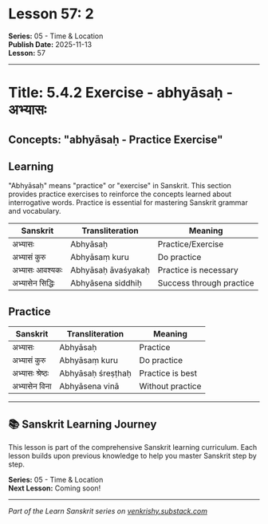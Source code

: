 # Lesson 57: 2

**Series:** 05 - Time & Location  
**Publish Date:** 2025-11-13  
**Lesson:** 57

---

# Title: 5.4.2 Exercise - abhyāsaḥ - अभ्यासः
## Concepts: "abhyāsaḥ - Practice Exercise"

## Learning
"Abhyāsaḥ" means "practice" or "exercise" in Sanskrit. This section provides practice exercises to reinforce the concepts learned about interrogative words. Practice is essential for mastering Sanskrit grammar and vocabulary.

| Sanskrit           | Transliteration      | Meaning                          |
| ------------------ | -------------------- | -------------------------------- |
| अभ्यासः            | Abhyāsaḥ            | Practice/Exercise                |
| अभ्यासं कुरु       | Abhyāsaṃ kuru       | Do practice                      |
| अभ्यासः आवश्यकः    | Abhyāsaḥ āvaśyakaḥ  | Practice is necessary            |
| अभ्यासेन सिद्धिः   | Abhyāsena siddhiḥ   | Success through practice         |

## Practice
| Sanskrit           | Transliteration      | Meaning                          |
| ------------------ | -------------------- | -------------------------------- |
| अभ्यासः            | Abhyāsaḥ            | Practice                         |
| अभ्यासं कुरु       | Abhyāsaṃ kuru       | Do practice                      |
| अभ्यासः श्रेष्ठः    | Abhyāsaḥ śreṣṭhaḥ   | Practice is best                 |
| अभ्यासेन विना      | Abhyāsena vinā      | Without practice                 |

---

## 📚 Sanskrit Learning Journey

This lesson is part of the comprehensive Sanskrit learning curriculum. Each lesson builds upon previous knowledge to help you master Sanskrit step by step.

**Series:** 05 - Time & Location  
**Next Lesson:** Coming soon!

---
*Part of the Learn Sanskrit series on [venkrishy.substack.com](https://venkrishy.substack.com/s/learn_sanskrit)*
